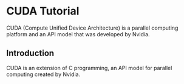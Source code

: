 # CUDA Tutorial
CUDA (Compute Unified Device Architecture) is a parallel computing platform and an API model that was developed by Nvidia.

## Introduction
CUDA is an extension of C programming, an API model for parallel computing created by Nvidia.
